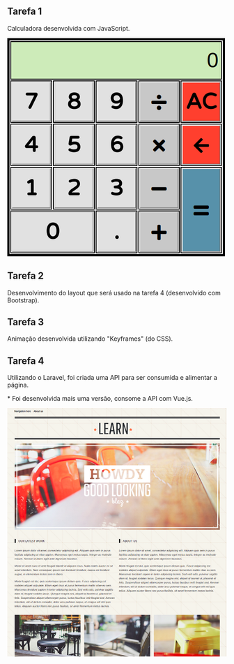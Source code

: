 ## Tarefa 1
Calculadora desenvolvida com JavaScript.

<img src="src/t1/images/print.png">

## Tarefa 2
Desenvolvimento do layout que será usado na tarefa 4 (desenvolvido com Bootstrap).

## Tarefa 3
Animação desenvolvida utilizando "Keyframes" (do CSS).

## Tarefa 4
Utilizando o Laravel, foi criada uma API para ser consumida e alimentar a página.

\* Foi desenvolvida mais uma versão, consome a API com Vue.js. 

<img src="src/t4-vue/public/images/print.png">
